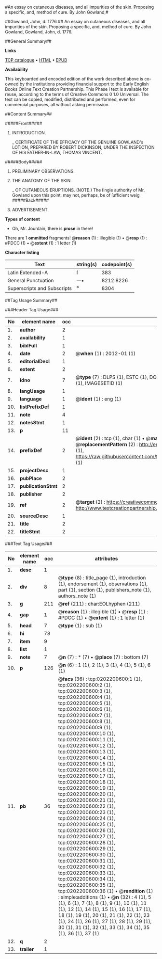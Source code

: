 #An essay on cutaneous diseases, and all impurities of the skin. Proposing a specific, and, method of cure. By John Gowland,#

##Gowland, John, d. 1776.##
An essay on cutaneous diseases, and all impurities of the skin. Proposing a specific, and, method of cure. By John Gowland,
Gowland, John, d. 1776.

##General Summary##

**Links**

[TCP catalogue](http://www.ota.ox.ac.uk/tcp/)  • 
[HTML](http://tei.it.ox.ac.uk/tcp/Texts-HTML/free/004/004835034.html)  • 
[EPUB](http://tei.it.ox.ac.uk/tcp/Texts-EPUB/free/004/004835034.epub)

**Availability**

This keyboarded and encoded edition of the
	       work described above is co-owned by the institutions
	       providing financial support to the Early English Books
	       Online Text Creation Partnership. This Phase I text is
	       available for reuse, according to the terms of Creative
	       Commons 0 1.0 Universal. The text can be copied,
	       modified, distributed and performed, even for
	       commercial purposes, all without asking permission.


##Content Summary##

#####Front#####

1. INTRODUCTION.

    _ CERTIFICATE OF THE EFFICACY OF THE GENUINE GOWLAND's LOTION, PREPARED BY ROBERT DICKINSON, UNDER THE INSPECTION OF HIS FATHER-IN-LAW, THOMAS VINCENT.

#####Body#####

1. PRELIMINARY OBSERVATIONS.

1. THE ANATOMY OF THE SKIN.

    _ OF CUTANEOUS ERUPTIONS.
(NOTE.) The ſingle authority of Mr. Gowland upon this point, may not, perhaps, be of ſufficient weig
#####Back#####

1. ADVERTISEMENT.

**Types of content**

  * Oh, Mr. Jourdain, there is **prose** in there!

There are 1 **ommitted** fragments! 
 @__reason__ (1) : illegible (1)  •  @__resp__ (1) : #PDCC (1)  •  @__extent__ (1) : 1 letter (1)

**Character listing**


|Text|string(s)|codepoint(s)|
|---|---|---|
|Latin Extended-A|ſ|383|
|General Punctuation|—•|8212 8226|
|Superscripts             and Subscripts|⁰|8304|

##Tag Usage Summary##

###Header Tag Usage###

|No|element name|occ|attributes|
|---|---|---|---|
|1.|__author__|2||
|2.|__availability__|1||
|3.|__biblFull__|1||
|4.|__date__|2| @__when__ (1) : 2012-01 (1)|
|5.|__editorialDecl__|1||
|6.|__extent__|2||
|7.|__idno__|7| @__type__ (7) : DLPS (1), ESTC (1), DOCNO (1), TCP (1), GALEDOCNO (1), CONTENTSET (1), IMAGESETID (1)|
|8.|__langUsage__|1||
|9.|__language__|1| @__ident__ (1) : eng (1)|
|10.|__listPrefixDef__|1||
|11.|__note__|4||
|12.|__notesStmt__|1||
|13.|__p__|11||
|14.|__prefixDef__|2| @__ident__ (2) : tcp (1), char (1)  •  @__matchPattern__ (2) : ([0-9\-]+):([0-9IVX]+) (1), (.+) (1)  •  @__replacementPattern__ (2) : http://eebo.chadwyck.com/downloadtiff?vid=$1&page=$2 (1), https://raw.githubusercontent.com/textcreationpartnership/Texts/master/tcpchars.xml#$1 (1)|
|15.|__projectDesc__|1||
|16.|__pubPlace__|2||
|17.|__publicationStmt__|2||
|18.|__publisher__|2||
|19.|__ref__|2| @__target__ (2) : https://creativecommons.org/publicdomain/zero/1.0/ (1), http://www.textcreationpartnership.org/docs/. (1)|
|20.|__sourceDesc__|1||
|21.|__title__|2||
|22.|__titleStmt__|2||


###Text Tag Usage###

|No|element name|occ|attributes|
|---|---|---|---|
|1.|__desc__|1||
|2.|__div__|8| @__type__ (8) : title_page (1), introduction (1), endorsement (1), observations (1), part (1), section (1), publishers_note (1), authors_note (1)|
|3.|__g__|211| @__ref__ (211) : char:EOLhyphen (211)|
|4.|__gap__|1| @__reason__ (1) : illegible (1)  •  @__resp__ (1) : #PDCC (1)  •  @__extent__ (1) : 1 letter (1)|
|5.|__head__|7| @__type__ (1) : sub (1)|
|6.|__hi__|78||
|7.|__item__|9||
|8.|__list__|1||
|9.|__note__|7| @__n__ (7) : * (7)  •  @__place__ (7) : bottom (7)|
|10.|__p__|126| @__n__ (6) : 1 (1), 2 (1), 3 (1), 4 (1), 5 (1), 6 (1)|
|11.|__pb__|36| @__facs__ (36) : tcp:0202200600:1 (1), tcp:0202200600:2 (1), tcp:0202200600:3 (1), tcp:0202200600:4 (1), tcp:0202200600:5 (1), tcp:0202200600:6 (1), tcp:0202200600:7 (1), tcp:0202200600:8 (1), tcp:0202200600:9 (1), tcp:0202200600:10 (1), tcp:0202200600:11 (1), tcp:0202200600:12 (1), tcp:0202200600:13 (1), tcp:0202200600:14 (1), tcp:0202200600:15 (1), tcp:0202200600:16 (1), tcp:0202200600:17 (1), tcp:0202200600:18 (1), tcp:0202200600:19 (1), tcp:0202200600:20 (1), tcp:0202200600:21 (1), tcp:0202200600:22 (1), tcp:0202200600:23 (1), tcp:0202200600:24 (1), tcp:0202200600:25 (1), tcp:0202200600:26 (1), tcp:0202200600:27 (1), tcp:0202200600:28 (1), tcp:0202200600:29 (1), tcp:0202200600:30 (1), tcp:0202200600:31 (1), tcp:0202200600:32 (1), tcp:0202200600:33 (1), tcp:0202200600:34 (1), tcp:0202200600:35 (1), tcp:0202200600:36 (1)  •  @__rendition__ (1) : simple:additions (1)  •  @__n__ (32) : 4 (1), 5 (1), 6 (1), 7 (1), 8 (1), 9 (1), 10 (1), 11 (1), 12 (1), 14 (1), 15 (1), 16 (1), 17 (1), 18 (1), 19 (1), 20 (1), 21 (1), 22 (1), 23 (1), 24 (1), 26 (1), 27 (1), 28 (1), 29 (1), 30 (1), 31 (1), 32 (1), 33 (1), 34 (1), 35 (1), 36 (1), 37 (1)|
|12.|__q__|2||
|13.|__trailer__|1||
